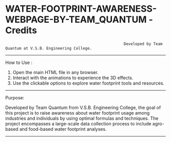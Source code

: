 # WATER-FOOTPRINT-AWARENESS-WEBPAGE-BY-TEAM_QUANTUM    -Credits
                                                        Developed by Team Quantum at V.S.B. Engineering College.

  ********************************************************************************************************************************************************************

  How to Use :
  
   1.  Open the main HTML file in any browser.
   2.  Interact with the animations to experience the 3D effects.
   3.  Use the clickable options to explore water footprint tools and resources.


  **********************************************************************************************************************************************************************

  Purpose:
  
Developed by Team Quantum from V.S.B. Engineering College, the goal of this project is to raise awareness 
about water footprint usage among industries and individuals by using optimal formulas and techniques.
The project encompasses a large-scale data collection process to include agro-based and food-based
water footprint analyses.


**********************************************************************************************************************************************************************

